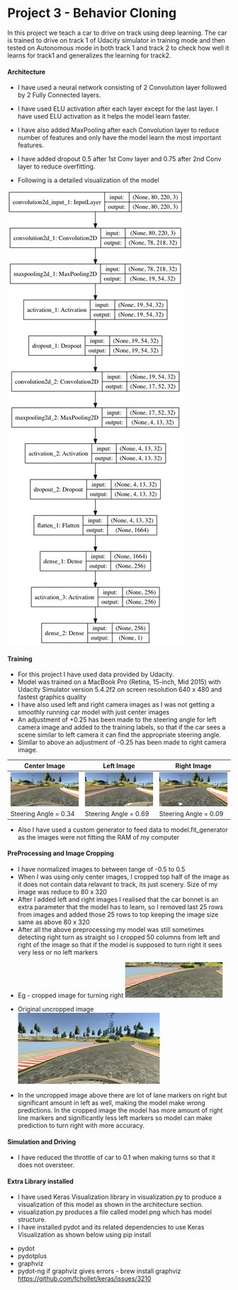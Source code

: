 # Project 3 - Behavior Cloning

In this project we teach a car to drive on track using deep learning. The car is trained to drive on track 1 of Udacity simulator in
training mode and then tested on Autonomous mode in both track 1 and track 2 to check how well it learns for track1
and generalizes the learning for track2.


#### Architecture
* I have used a neural network consisting of 2 Convolution layer followed by 2 Fully Connected layers.
* I have used ELU activation after each layer except for the last layer. I have used ELU activation as it helps the model learn faster.
* I have also added MaxPooling after each Convolution layer to reduce number of features and only have the model learn the most important features.
* I have added dropout 0.5 after 1st Conv layer and 0.75 after 2nd Conv layer to reduce overfitting.

* Following is a detailed visualization of the model

![Model Architecture](model.png?raw=true "Model Architecture")


#### Training

* For this project I have used data provided by Udacity.
* Model was trained on a MacBook Pro (Retina, 15-inch, Mid 2015) with Udacity Simulator
version 5.4.2f2 on screen resolution 640 x 480 and fastest graphics quality
* I have also used left and right camera images as I was not getting a smoothly running car model with just center images
* An adjustment of +0.25 has been made to the steering angle for left camera image and added to the training labels,
so that if the car sees a scene similar to left camera it can find the appropriate steering angle.
* Similar to above an adjustment of -0.25 has been made to right camera image.

|Center Image | Left Image | Right Image|
|-------------|------------| -----------|
|![Center Image](example_images/center_2016_12_01_13_33_46_039.jpg?raw=true)|![Left Image](example_images/left_2016_12_01_13_33_46_039.jpg?raw=true)|![Right Image](example_images/right_2016_12_01_13_33_46_039.jpg?raw=true)|
|Steering Angle = 0.34|Steering Angle = 0.69|Steering Angle = 0.09|


* Also I have used a custom generator to feed data to model.fit_generator as the images were not fitting the RAM of my computer



#### PreProcessing and Image Cropping
* I have normalized images to between tange of -0.5 to 0.5
* When I was using only center images, I cropped top half of the image as it
does not contain data relavant to track, its just scenery. Size of my image was reduce to 80 x 320
* After I added left and right images I realised that the car bonnet is an extra parameter that the model has to learn,
so I removed last 25 rows from images and added those 25 rows to top keeping the image size same as above 80 x 320
* After all the above preprocessing my model was still sometimes detecting right turn as straight so I cropped 50 columns
from left and right of the image so that if the model is supposed to turn right it sees very less or no left markers
 - Eg - cropped image for turning right
   ![Cropped Image](example_images/turn_right_cropped.jpg?raw=true)

 - Original uncropped image
   ![Uncropped Image](example_images/turn_right_uncropped.jpg?raw=true)

 - In the uncropped image above there are lot of lane markers on right but significant amount in left as well, making the
 model make wrong predictions. In the cropped image the model has more amount of right line markers and significantly less left markers
 so model can make prediction to turn right with more accuracy.


#### Simulation and Driving
* I have reduced the throttle of car to 0.1 when making turns so that it does not oversteer.



#### Extra Library installed
* I have used Keras Visualization library in visualization.py to produce a visualization of this model
as shown in the architecture section.
* visualization.py produces a file called model.png which has model structure.
* I have installed pydot and its related dependencies to use Keras Visualization as shown below using
pip install
- pydot
- pydotplus
- graphviz
- pydot-ng
if graphviz gives errors - brew install graphviz
https://github.com/fchollet/keras/issues/3210

